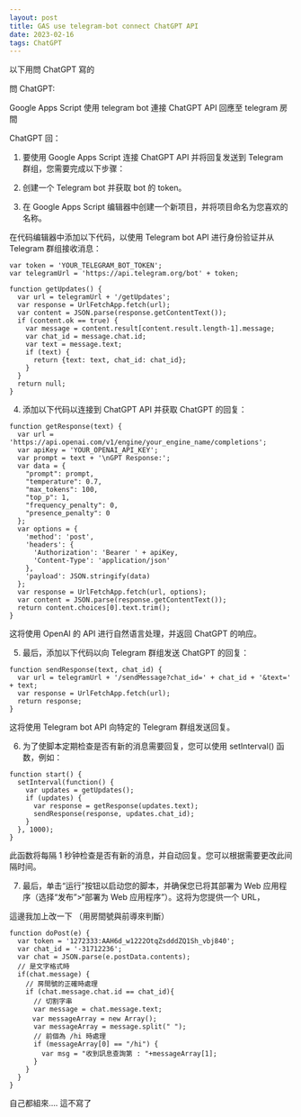 ```yaml
---
layout: post
title: GAS use telegram-bot connect ChatGPT API 
date: 2023-02-16
tags: ChatGPT
---
```

以下用問 ChatGPT 寫的

問 ChatGPT:

Google Apps Script  使用 telegram bot 連接  ChatGPT API 回應至  telegram 房間

ChatGPT 回：

1. 要使用 Google Apps Script 连接 ChatGPT API 并将回复发送到 Telegram 群组，您需要完成以下步骤：

2. 创建一个 Telegram bot 并获取 bot 的 token。

3. 在 Google Apps Script 编辑器中创建一个新项目，并将项目命名为您喜欢的名称。

在代码编辑器中添加以下代码，以使用 Telegram bot API 进行身份验证并从 Telegram 群组接收消息：
```
var token = 'YOUR_TELEGRAM_BOT_TOKEN';
var telegramUrl = 'https://api.telegram.org/bot' + token;

function getUpdates() {
  var url = telegramUrl + '/getUpdates';
  var response = UrlFetchApp.fetch(url);
  var content = JSON.parse(response.getContentText());
  if (content.ok == true) {
    var message = content.result[content.result.length-1].message;
    var chat_id = message.chat.id;
    var text = message.text;
    if (text) {
      return {text: text, chat_id: chat_id};
    }
  }
  return null;
}
```

4. 添加以下代码以连接到 ChatGPT API 并获取 ChatGPT 的回复：
```
function getResponse(text) {
  var url = 'https://api.openai.com/v1/engine/your_engine_name/completions';
  var apiKey = 'YOUR_OPENAI_API_KEY';
  var prompt = text + '\nGPT Response:';
  var data = {
    "prompt": prompt,
    "temperature": 0.7,
    "max_tokens": 100,
    "top_p": 1,
    "frequency_penalty": 0,
    "presence_penalty": 0
  };
  var options = {
    'method': 'post',
    'headers': {
      'Authorization': 'Bearer ' + apiKey,
      'Content-Type': 'application/json'
    },
    'payload': JSON.stringify(data)
  };
  var response = UrlFetchApp.fetch(url, options);
  var content = JSON.parse(response.getContentText());
  return content.choices[0].text.trim();
}
```

这将使用 OpenAI 的 API 进行自然语言处理，并返回 ChatGPT 的响应。

5. 最后，添加以下代码以向 Telegram 群组发送 ChatGPT 的回复：
```
function sendResponse(text, chat_id) {
  var url = telegramUrl + '/sendMessage?chat_id=' + chat_id + '&text=' + text;
  var response = UrlFetchApp.fetch(url);
  return response;
}

```

这将使用 Telegram bot API 向特定的 Telegram 群组发送回复。

6. 为了使脚本定期检查是否有新的消息需要回复，您可以使用 setInterval() 函数，例如：
```
function start() {
  setInterval(function() {
    var updates = getUpdates();
    if (updates) {
      var response = getResponse(updates.text);
      sendResponse(response, updates.chat_id);
    }
  }, 1000);
}
```
此函数将每隔 1 秒钟检查是否有新的消息，并自动回复。您可以根据需要更改此间隔时间。

7. 最后，单击“运行”按钮以启动您的脚本，并确保您已将其部署为 Web 应用程序（选择“发布”>“部署为 Web 应用程序”）。这将为您提供一个 URL，


這邊我加上改一下 （用房間號與前導來判斷）
```
function doPost(e) {
  var token = '1272333:AAH6d_w1222OtqZsdddZQ1Sh_vbj840';
  var chat_id = '-31712236';
  var chat = JSON.parse(e.postData.contents);
  // 是文字格式時
  if(chat.message) {
    // 房間號的正確時處理
    if (chat.message.chat.id == chat_id){
      // 切割字串
      var message = chat.message.text;
　    var messageArray = new Array();
      var messageArray = message.split(" ");
      // 前個為 /hi 時處理
      if (messageArray[0] == "/hi") {
        var msg = "收到訊息查詢第 : "+messageArray[1];
      }
    }
  }
}
```

自己都組來.... 這不寫了
